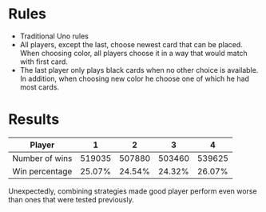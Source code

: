 # Rules #
* Traditional Uno rules
* All players, except the last, choose newest card that can be placed. When choosing color, all players choose it in a way that would match with first card.
* The last player only plays black cards when no other choice is available. In addition, when choosing new color he choose one of which he had most cards.

# Results

Player | 1 | 2 | 3 | 4
-|- | - | - | -
Number of wins | 519035 | 507880 | 503460 | 539625
Win percentage | 25.07% | 24.54% | 24.32% | 26.07%

Unexpectedly, combining strategies made good player perform even worse than ones that were tested previously.